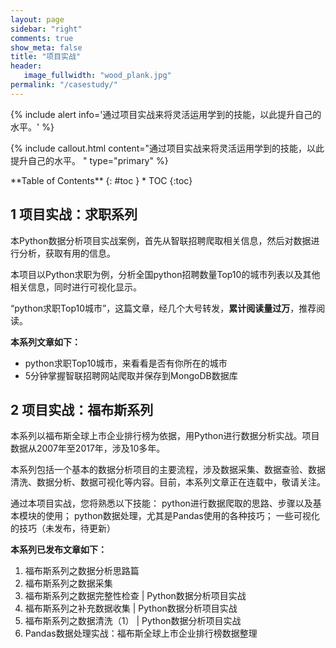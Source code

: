 ```yaml
---
layout: page
sidebar: "right"
comments: true
show_meta: false
title: "项目实战"
header:
   image_fullwidth: "wood_plank.jpg"
permalink: "/casestudy/"
---
```

{% include alert info='通过项目实战来将灵活运用学到的技能，以此提升自己的水平。' %}

{% include callout.html content="通过项目实战来将灵活运用学到的技能，以此提升自己的水平。 " type="primary" %} 

<div class="panel radius" markdown="1">
**Table of Contents**
{: #toc }
*  TOC
{:toc}
</div>





## 1 项目实战：求职系列

本Python数据分析项目实战案例，首先从智联招聘爬取相关信息，然后对数据进行分析，获取有用的信息。

本项目以Python求职为例，分析全国python招聘数量Top10的城市列表以及其他相关信息，同时进行可视化显示。

“python求职Top10城市”，这篇文章，经几个大号转发，**累计阅读量过万**，推荐阅读。

**本系列文章如下：**
* python求职Top10城市，来看看是否有你所在的城市
* 5分钟掌握智联招聘网站爬取并保存到MongoDB数据库



## 2 项目实战：福布斯系列

本系列以福布斯全球上市企业排行榜为依据，用Python进行数据分析实战。项目数据从2007年至2017年，涉及10多年。

本系列包括一个基本的数据分析项目的主要流程，涉及数据采集、数据查验、数据清洗、数据分析、数据可视化等内容。目前，本系列文章正在连载中，敬请关注。

通过本项目实战，您将熟悉以下技能：
python进行数据爬取的思路、步骤以及基本模块的使用；
python数据处理，尤其是Pandas使用的各种技巧；
一些可视化的技巧（未发布，待更新）

**本系列已发布文章如下：**
1. 福布斯系列之数据分析思路篇
1. 福布斯系列之数据采集
1. 福布斯系列之数据完整性检查 \| Python数据分析项目实战
1. 福布斯系列之补充数据收集 \| Python数据分析项目实战
1. 福布斯系列之数据清洗（1） \| Python数据分析项目实战
1. Pandas数据处理实战：福布斯全球上市企业排行榜数据整理

